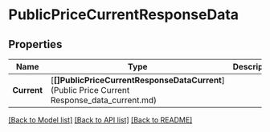 # PublicPriceCurrentResponseData

## Properties
Name | Type | Description | Notes
------------ | ------------- | ------------- | -------------
**Current** | [**[]PublicPriceCurrentResponseDataCurrent**](Public Price Current Response_data_current.md) |  | [default to null]

[[Back to Model list]](../README.md#documentation-for-models) [[Back to API list]](../README.md#documentation-for-api-endpoints) [[Back to README]](../README.md)


